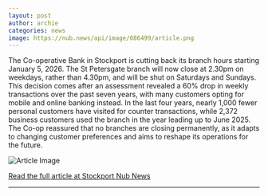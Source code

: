 ```yaml
---
layout: post
author: archie
categories: news
image: https://nub.news/api/image/686499/article.png
---
```

The Co-operative Bank in Stockport is cutting back its branch hours starting January 5, 2026. The St Petersgate branch will now close at 2.30pm on weekdays, rather than 4.30pm, and will be shut on Saturdays and Sundays. This decision comes after an assessment revealed a 60% drop in weekly transactions over the past seven years, with many customers opting for mobile and online banking instead. In the last four years, nearly 1,000 fewer personal customers have visited for counter transactions, while 2,372 business customers used the branch in the year leading up to June 2025. The Co-op reassured that no branches are closing permanently, as it adapts to changing customer preferences and aims to reshape its operations for the future.

![Article Image](https://nub.news/api/image/686499/article.png)

[Read the full article at Stockport Nub News](https://stockport.nub.news/news/local-news/stockport-bank-branch-to-reduce-opening-hours-amid-changing-customer-habits-270199)

---
